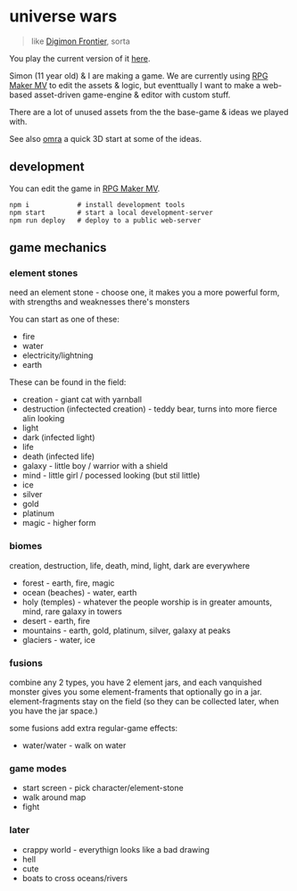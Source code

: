 # universe wars

> like [Digimon Frontier](https://en.wikipedia.org/wiki/Digimon_Frontier), sorta

You play the current version of it [here](https://universwars.surge.sh).

Simon (11 year old) & I are making a game. We are currently using [RPG Maker MV](http://www.rpgmakerweb.com/products/programs/rpg-maker-mv) to edit the assets & logic, but eventtually I want to make a web-based asset-driven game-engine & editor with custom stuff.

There are a lot of unused assets from the the base-game & ideas we played with.

See also [omra](https://github.com/notnullgames/omra) a quick 3D start at some of the ideas.

## development

You can edit the game in [RPG Maker MV](http://www.rpgmakerweb.com/products/programs/rpg-maker-mv).

```
npm i            # install development tools
npm start        # start a local development-server
npm run deploy   # deploy to a public web-server
```


## game mechanics

### element stones

need an element stone - choose one, it makes you a more powerful form, with strengths and weaknesses
there's monsters

You can start as one of these:

* fire
* water
* electricity/lightning
* earth

These can be found in the field:

* creation - giant cat with yarnball
* destruction (infectected creation) - teddy bear, turns into more fierce alin looking
* light
* dark (infected light)
* life
* death (infected life)
* galaxy - little boy / warrior with a shield
* mind - little girl / pocessed looking (but stil little)
* ice
* silver
* gold
* platinum
* magic - higher form

### biomes

creation, destruction, life, death, mind, light, dark are everywhere

* forest - earth, fire, magic
* ocean (beaches) - water, earth
* holy (temples) - whatever the people worship is in greater amounts, mind, rare galaxy in towers
* desert - earth, fire
* mountains - earth, gold, platinum, silver, galaxy at peaks
* glaciers - water, ice

### fusions

combine any 2 types, you have 2 element jars, and each vanquished monster gives you some element-framents that optionally go in a jar. element-fragments stay on the field (so they can be collected later, when you have the jar space.)

some fusions add extra regular-game effects:

* water/water - walk on water

### game modes

* start screen - pick character/element-stone
* walk around map
* fight

### later

* crappy world - everythign looks like a bad drawing
* hell
* cute
* boats to cross oceans/rivers
